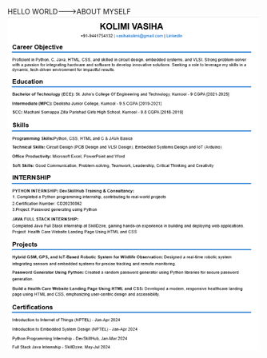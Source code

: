 HELLO WORLD--->ABOUT MYSELF
![image alt](https://github.com/Vasihakolimi/vas/blob/d45a22d436f08a9baceeaac23ff8a75ce02f1071/Screenshot%20(50).png)
